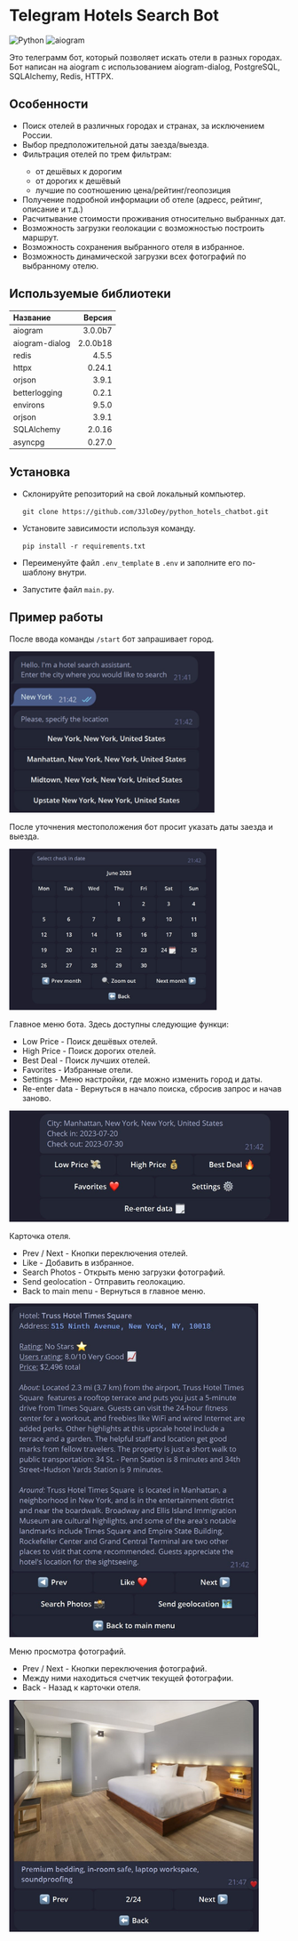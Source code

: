 <html>
  <h1>
    <b>Telegram Hotels Search Bot</b>
  </h1>

  ![Python](https://img.shields.io/badge/Python-3.11-blue)
  ![aiogram](https://img.shields.io/badge/Aiogram-3.0.0b7-blue)
  <p>
    Это телеграмм бот, который позволяет искать отели в разных городах. Бот написан на aiogram с использованием aiogram-dialog, PostgreSQL, SQLAlchemy, Redis, HTTPX.
  </p>
  <h2>
    <b>Особенности</b>
  </h2>
  <ul>
    <li>Поиск отелей в различных городах и странах, за исключением России.</li>
    <li>Выбор предположительной даты заезда/выезда.</li>
    <li>Фильтрация отелей по трем фильтрам:</li>
    <ul>
      <li>от дешёвых к дорогим</li>
      <li>от дорогих к дешёвый</li>
      <li>лучшие по соотношению цена/рейтинг/геопозиция</li>
    </ul>
    <li>Получение подробной информации об отеле (адресс, рейтинг, описание и т.д.)</li>
    <li>Расчитывание стоимости проживания относительно выбранных дат.</li>
    <li>Возможность загрузки геолокации с возможностью построить маршрут.</li>
    <li>Возможность сохранения выбранного отеля в избранное.</li>
    <li>Возможность динамической загрузки всех фотографий по выбранному отелю.</li>
  </ul>
  <h2>
    <b>Используемые библиотеки</b>
  </h2>
  
  | Название       | Версия   |
  | :---           | ---:     |
  | aiogram        | 3.0.0b7  |
  | aiogram-dialog | 2.0.0b18 |
  | redis          | 4.5.5    |
  | httpx          | 0.24.1   |
  | orjson         | 3.9.1    |
  | betterlogging  | 0.2.1    |
  | environs       | 9.5.0    |
  | orjson         | 3.9.1    |
  | SQLAlchemy     | 2.0.16   |
  | asyncpg        | 0.27.0   |
  <h2>
    <b>Установка</b>
  </h2>
  <ul>
    <li>
      <p>
        Склонируйте репозиторий на свой локальный компьютер.
      </p>
      <code>git clone https://github.com/3JloDey/python_hotels_chatbot.git</code>
    </li>
    <li>
      <p>
        Установите зависимости используя команду.
      </p>
      <code>pip install -r requirements.txt</code>
    </li>
    <li>
      <p>
        Переименуйте файл <code>.env_template</code> в <code>.env</code> и заполните его по-шаблону внутри.
      </p>
    </li>
    <li>
      <p>
        Запустите файл <code>main.py</code>.
      </p>
    </li>
  </ul>
  <h2>
    <b>Пример работы</b>
  </h2>
  <p>
    После ввода команды <code>/start</code> бот запрашивает город.
  </p>
  <img src="img/1.jpg" height="290">
  <p>После уточнения местоположения бот просит указать даты заезда и выезда.</p>
  <img src="img/2.jpg" height="290">
  <p>Главное меню бота. Здесь доступны следующие функци:</p>
  <ul>
    <li>Low Price - Поиск дешёвых отелей.</li>
    <li>High Price - Поиск дорогих отелей.</li>
    <li>Best Deal - Поиск лучших отелей.</li>
    <li>Favorites - Избранные отели.</li>
    <li>Settings - Меню настройки, где можно изменить город и даты.</li>
    <li>Re-enter data - Вернуться в начало поиска, сбросив запрос и начав заново.</li>
  </ul>
  <img src="img/3.jpg" height="200">
  <p>Карточка отеля.</p>
  <ul>
    <li>Prev / Next - Кнопки переключения отелей.</li>
    <li>Like - Добавить в избранное.</li>
    <li>Search Photos - Открыть меню загрузки фотографий.</li>
    <li>Send geolocation - Отправить геолокацию.</li>
    <li>Back to main menu - Вернуться в главное меню.</li>
  </ul>
  <img src="img/4.jpg" height="600">
  <p>Меню просмотра фотографий.</p>
  <ul>
    <li>Prev / Next - Кнопки переключения фотографий.</li>
    <li>Между ними находиться счетчик текущей фотографии.</li>
    <li>Back - Назад к карточки отеля.</li>
  </ul>
  <img src="img/5.jpg" height="417">
</html>
